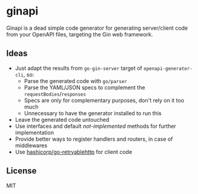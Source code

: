 # ginapi

Ginapi is a dead simple code generator for generating server/client code from your OpenAPI files, targeting the Gin web
framework.

## Ideas

* Just adapt the results from `go-gin-server` target of `openapi-generator-cli`, so:
    * Parse the generated code with `go/parser`
    * Parse the YAML/JSON specs to complement the `requestBodies`/`responses`
    * Specs are only for complementary purposes, don't rely on it too much
    * Unnecessary to have the generator installed to run this
* Leave the generated code untouched
* Use interfaces and default *not-implemented* methods for further implementation
* Provide better ways to register handlers and routers, in case of middlewares
* Use [hashicorp/go-retryablehttp] for client code

[hashicorp/go-retryablehttp]: https://github.com/hashicorp/go-retryablehttp

## License

MIT
